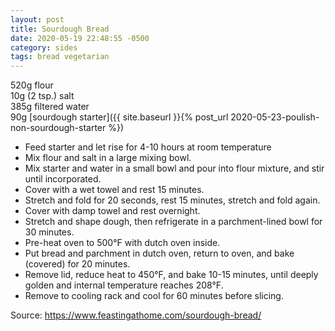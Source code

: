 ```yaml
---
layout: post
title: Sourdough Bread
date: 2020-05-19 22:48:55 -0500
category: sides
tags: bread vegetarian
---
```

520g flour  
10g (2 tsp.) salt  
385g filtered water  
90g [sourdough starter]({{ site.baseurl }}{% post_url 2020-05-23-poulish-non-sourdough-starter %})
<ul>
 	<li>Feed starter and let rise for 4-10 hours at room temperature</li>
 	<li>Mix flour and salt in a large mixing bowl.</li>
 	<li>Mix starter and water in a small bowl and pour into flour mixture, and stir until incorporated.</li>
 	<li>Cover with a wet towel and rest 15 minutes.</li>
 	<li>Stretch and fold for 20 seconds, rest 15 minutes, stretch and fold again.</li>
 	<li>Cover with damp towel and rest overnight.</li>
 	<li>Stretch and shape dough, then refrigerate in a parchment-lined bowl for 30 minutes.</li>
 	<li>Pre-heat oven to 500°F with dutch oven inside.</li>
 	<li>Put bread and parchment in dutch oven, return to oven, and bake (covered) for 20 minutes.</li>
 	<li>Remove lid, reduce heat to 450°F, and bake 10-15 minutes, until deeply golden and internal temperature reaches 208°F.</li>
 	<li>Remove to cooling rack and cool for 60 minutes before slicing.</li>
</ul>
Source: <a href="https://www.feastingathome.com/sourdough-bread/">https://www.feastingathome.com/sourdough-bread/</a>
